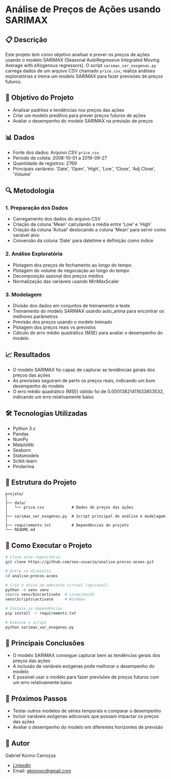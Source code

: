 # Análise de Preços de Ações usando SARIMAX

## 📋 Descrição
Este projeto tem como objetivo analisar e prever os preços de ações usando o modelo SARIMAX (Seasonal AutoRegressive Integrated Moving Average with eXogenous regressors). O script `sarimax_var_exogenas.py` carrega dados de um arquivo CSV chamado `price.csv`, realiza análises exploratórias e treina um modelo SARIMAX para fazer previsões de preços futuros.

## 🎯 Objetivo do Projeto
- Analisar padrões e tendências nos preços das ações
- Criar um modelo preditivo para prever preços futuros de ações
- Avaliar o desempenho do modelo SARIMAX na previsão de preços

## 📊 Dados
- Fonte dos dados: Arquivo CSV `price.csv`
- Período de coleta: 2008-10-01 a 2019-09-27
- Quantidade de registros: 2769
- Principais variáveis: 'Date', 'Open', 'High', 'Low', 'Close', 'Adj Close', 'Volume'

## 🔍 Metodologia
### 1. Preparação dos Dados
- Carregamento dos dados do arquivo CSV
- Criação da coluna 'Mean' calculando a média entre 'Low' e 'High'
- Criação da coluna 'Actual' deslocando a coluna 'Mean' para servir como variável alvo
- Conversão da coluna 'Date' para datetime e definição como índice

### 2. Análise Exploratória
- Plotagem dos preços de fechamento ao longo do tempo
- Plotagem do volume de negociação ao longo do tempo
- Decomposição sazonal dos preços médios
- Normalização das variáveis usando MinMaxScaler

### 3. Modelagem
- Divisão dos dados em conjuntos de treinamento e teste
- Treinamento do modelo SARIMAX usando auto_arima para encontrar os melhores parâmetros
- Previsão dos preços usando o modelo treinado
- Plotagem dos preços reais vs previstos
- Cálculo do erro médio quadrático (MSE) para avaliar o desempenho do modelo

## 📈 Resultados
- O modelo SARIMAX foi capaz de capturar as tendências gerais dos preços das ações
- As previsões seguiram de perto os preços reais, indicando um bom desempenho do modelo
- O erro médio quadrático (MSE) obtido foi de 0.00013821411633853532, indicando um erro relativamente baixo

## 🛠️ Tecnologias Utilizadas
- Python 3.x
- Pandas
- NumPy
- Matplotlib
- Seaborn
- Statsmodels
- Scikit-learn
- Pmdarima

## 📂 Estrutura do Projeto
```
projeto/
│   
├── data/
│   └── price.csv            # Dados de preços das ações
│
├── sarimax_var_exogenas.py  # Script principal de análise e modelagem
│
├── requirements.txt         # Dependências do projeto 
└── README.md
```

## 🚀 Como Executar o Projeto
```bash
# Clone este repositório
git clone https://github.com/seu-usuario/analise-precos-acoes.git

# Entre no diretório
cd analise-precos-acoes

# Crie e ative um ambiente virtual (opcional)
python -m venv venv
source venv/bin/activate  # Linux/macOS
venv\Scripts\activate     # Windows

# Instale as dependências
pip install -r requirements.txt

# Execute o script
python sarimax_var_exogenas.py
```

## 📝 Principais Conclusões
- O modelo SARIMAX consegue capturar bem as tendências gerais dos preços das ações
- A inclusão de variáveis exógenas pode melhorar o desempenho do modelo
- É possível usar o modelo para fazer previsões de preços futuros com um erro relativamente baixo

## 🔄 Próximos Passos
- Testar outros modelos de séries temporais e comparar o desempenho
- Incluir variáveis exógenas adicionais que possam impactar os preços das ações
- Avaliar o desempenho do modelo em diferentes horizontes de previsão

## 👤 Autor
Gabriel Konno Carrozza
- [LinkedIn](https://www.linkedin.com/in/gabrielkonno/)
- Email: gkonnoc@gmail.com
